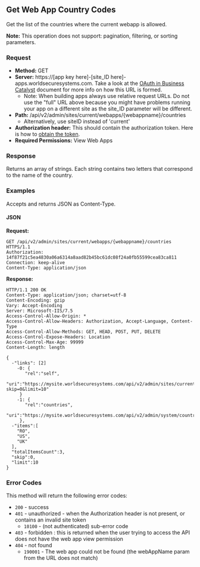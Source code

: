 ## Get Web App Country Codes

Get the list of the countries where the current webapp is allowed.

**Note:** This operation does not support: pagination, filtering, or sorting parameters.  

### Request

* **Method:** GET
* **Server:**  https://[app key here]-[site_ID here]-apps.worldsecuresystems.com. Take a look at the [OAuth in Business Catalyst](http://developers.businesscatalyst.com/developer-documentation/oauth-in-bc.html) document for more info on how this URL is formed.
  * Note: When building apps always use relative request URLs. Do not use the "full" URL above because you might have problems running your app on a different site as the site_ID parameter will be different.
* **Path:** /api/v2/admin/sites/current/webapps/{webappname}/countries
  * Alternatively, use siteID instead of 'current'
* **Authorization header:** This should contain the authorization token. Here is how to [obtain the token](http://developers.businesscatalyst.com/developer-documentation/oauth-in-bc.html).
* **Required Permissions:** View Web Apps

### Response

Returns an array of strings. Each string contains two letters that correspond to the name of the country.

### Examples

Accepts and returns JSON as Content-Type.

#### JSON

**Request:**
~~~
GET /api/v2/admin/sites/current/webapps/{webappname}/countries HTTPS/1.1
Authorization: 14f87f21c5ea4830a06a6314a8aad82b45bc61dc08f24a0fb55599cea83ca811
Connection: keep-alive
Content-Type: application/json
~~~

**Response:**

~~~
HTTP/1.1 200 OK
Content-Type: application/json; charset=utf-8
Content-Encoding: gzip
Vary: Accept-Encoding
Server: Microsoft-IIS/7.5
Access-Control-Allow-Origin: *
Access-Control-Allow-Headers: Authorization, Accept-Language, Content-Type
Access-Control-Allow-Methods: GET, HEAD, POST, PUT, DELETE
Access-Control-Expose-Headers: Location
Access-Control-Max-Age: 99999
Content-Length: length
 
{
  -"links": [2]
    -0: {
       "rel":"self",
       "uri":"https://mysite.worldsecuresystems.com/api/v2/admin/sites/current/webapps/Helpers/countries?skip=0&limit=10"
     }
    -1: {
       "rel":"countries",
       "uri":"https://mysite.worldsecuresystems.com/api/v2/admin/system/countries"
     },
  -"items":[
    "RO",
    "US",
    "UK"
  ],
  "totalItemsCount":3,
  "skip":0,
  "limit":10
}
~~~

### Error Codes

This method will return the following error codes:

* `200` - success
* `401` - unauthorized - when the Authorization header is not present, or contains an invalid site token
	* `10100` - (not authenticated) sub-error code
* `403` - forbidden : this is returned when the user trying to access the API does not have the web app view permission
* `404` - not found
  * `190001` - The web app could not be found (the webAppName param from the URL does not match)
